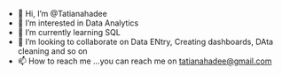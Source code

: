- 👋 Hi, I’m @Tatianahadee
- 👀 I’m interested in Data Analytics
- 🌱 I’m currently learning SQL
- 💞️ I’m looking to collaborate on Data ENtry, Creating dashboards, DAta cleaning and so on
- 📫 How to reach me ...you can reach me on tatianahadee@gmail.com

<!---
Tatianahadee/Tatianahadee is a ✨ special ✨ repository because its `README.md` (this file) appears on your GitHub profile.
You can click the Preview link to take a look at your changes.
--->
